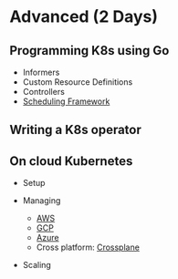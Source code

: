 # Advanced (2 Days)

## Programming K8s using Go

- Informers
- Custom Resource Definitions
- Controllers
- [Scheduling Framework](https://kubernetes.io/docs/concepts/scheduling-eviction/scheduling-framework/)

## Writing a K8s operator

## On cloud Kubernetes

- Setup

- Managing
  - [AWS](https://aws.amazon.com/blogs/containers/aws-controllers-for-kubernetes-ack/)
  - [GCP](https://cloud.google.com/config-connector/docs/how-to/getting-started)
  - [Azure](https://cloudblogs.microsoft.com/opensource/2020/06/25/announcing-azure-service-operator-kubernetes/)
  - Cross platform: [Crossplane](https://crossplane.io/)

- Scaling
